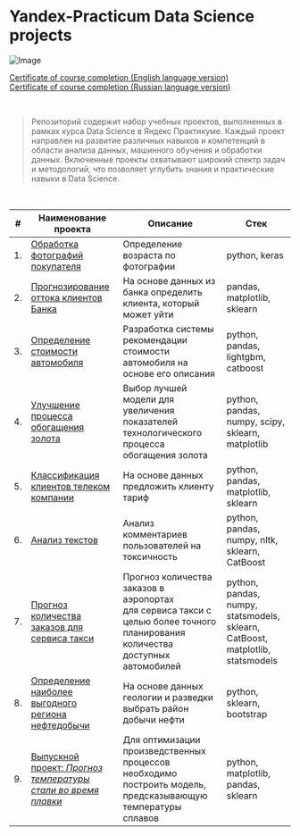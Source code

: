 # Yandex-Practicum Data Science projects
![Image](https://avatars.dzeninfra.ru/get-zen_brief/6354854/pub_62a8f434976862692a3244a4_62a8f5ab82cf817bc972fba8/scale_2400)

[Certificate of course completion (English language version)](https://github.com/k4danilov/YP_projects/blob/main/Yandex_practicum_certificate_DS_(En).pdf)\
[Certificate of course completion (Russian language version)](https://github.com/k4danilov/YP_projects/blob/main/Yandex_practicum_certificate_DS_(Ru).pdf)

<br>

>Репозиторий содержит набор учебных проектов, выполненных в рамках курса Data Science в Яндекс Практикуме. Каждый проект направлен на развитие различных навыков и компетенций в области анализа данных, машинного обучения и обработки данных. Включенные проекты охватывают широкий спектр задач и методологий, что позволяет углубить знания и практические навыки в Data Science.

<br>

| #    | Наименование проекта                | Описание                                                     | Стек                                                         |
| ---- | ------------------------------------------------------------ | ------------------------------------------------------------ | ------------------------------------------------------------ |
| 1.   | [Обработка фотографий покупателя](https://github.com/k4danilov/YP_projects/tree/main/Age%20prediction%20using%20NN) | Определение возраста по фотографии | python, keras       |
| 2.   | [Прогнозирование оттока клиентов Банка](https://github.com/k4danilov/YP_projects/tree/main/Bank%20customers%20churn) | На основе данных из банка определить клиента, который может уйти | pandas, matplotlib, sklearn       |
| 3.   | [Определение стоимости автомобиля](https://github.com/k4danilov/YP_projects/tree/main/Car%20price%20predcition) | Разработка системы рекомендации стоимости автомобиля на основе его описания | python, pandas, lightgbm, catboost       |
| 4.   | [Улучшение процесса обогащения золота](https://github.com/k4danilov/YP_projects/tree/main/Gold%20recovery) | Выбор лучшей модели для увеличения <br/>показателей технологического процесса <br/>обогащения золота | python, pandas, numpy, scipy, sklearn, matplotlib       |
| 5.   | [Классификация клиентов телеком компании](https://github.com/k4danilov/YP_projects/tree/main/Tarrif%20Recommendation) | На основе данных предложить клиенту тариф | python, pandas, matplotlib, sklearn       |
| 6.   | [Анализ текстов](https://github.com/k4danilov/YP_projects/tree/main/Text%20classification) | Анализ комментариев пользователей на токсичность             | python, pandas, numpy, nltk, sklearn, CatBoost |
| 7.   | [Прогноз количества заказов для сервиса такси](https://github.com/k4danilov/YP_projects/tree/main/Time%20Series) | Прогноз количества заказов в аэропортах <br/>для сервиса такси с целью более точного планирования количества доступных <br/>автомобилей | python, pandas, numpy, statsmodels, sklearn, CatBoost, matplotlib, statsmodels |
| 8.   | [Определение наиболее выгодного региона нефтедобычи](https://github.com/k4danilov/YP_projects/tree/main/Well%20location) | На основе данных геологии и разведки выбрать район добычи нефти | python, sklearn, bootstrap       |
| 9.   | [Выпускной проект: *Прогноз температуры стали во время плавки*](https://github.com/k4danilov/YP_projects/tree/main/Industry) | Для оптимизации произведственных процессов необходимо построить модель, предсказывающую температуры сплавов  | python, matplotlib, pandas, sklearn       |
